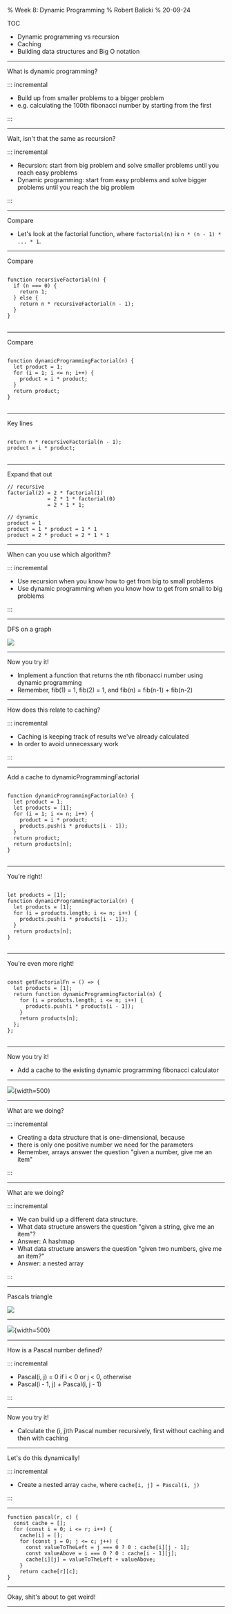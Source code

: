 % Week 8: Dynamic Programming
% Robert Balicki
% 20-09-24

TOC

* Dynamic programming vs recursion
* Caching
* Building data structures and Big O notation

---

What is dynamic programming?

::: incremental

* Build up from smaller problems to a bigger problem
* e.g. calculating the 100th fibonacci number by starting from the first

:::

---

Wait, isn't that the same as recursion?

::: incremental

* Recursion: start from big problem and solve smaller problems until you reach easy problems
* Dynamic programming: start from easy problems and solve bigger problems until you reach the big problem

:::

--- 

Compare

* Let's look at the factorial function, where `factorial(n)` is `n * (n - 1) * ... * 1`.

---

Compare

<pre>
<code class="small-code">
function recursiveFactorial(n) {
  if (n === 0) {
    return 1;
  } else {
    return n * recursiveFactorial(n - 1);
  }
}
</code>
</pre>

---

Compare

<pre>
<code class="small-code">
function dynamicProgrammingFactorial(n) {
  let product = 1;
  for (i = 1; i <= n; i++) {
    product = i * product;
  }
  return product;
}
</code>
</pre>

---

Key lines

<pre>
<code class="small-code">
return n * recursiveFactorial(n - 1);
product = i * product;
</code>
</pre>
---

Expand that out

```
// recursive
factorial(2) = 2 * factorial(1)
             = 2 * 1 * factorial(0)
             = 2 * 1 * 1;

// dynamic
product = 1
product = 1 * product = 1 * 1
product = 2 * product = 2 * 1 * 1
```

---

When can you use which algorithm?

::: incremental

* Use recursion when you know how to get from big to small problems
* Use dynamic programming when you know how to get from small to big problems

:::

---

DFS on a graph

![](images/dag.png)

---

Now you try it!

* Implement a function that returns the nth fibonacci number using dynamic programming
* Remember, fib(1) = 1, fib(2) = 1, and fib(n) = fib(n-1) + fib(n-2)

---

How does this relate to caching?

::: incremental

* Caching is keeping track of results we've already calculated
* In order to avoid unnecessary work

:::

---

Add a cache to dynamicProgrammingFactorial

<pre>
<code class="small-code">
function dynamicProgrammingFactorial(n) {
  <old>let product = 1;</old>
  <new>let products = [1];</new>
  for (i = 1; i <= n; i++) {
    <old>product = i * product;</old>
    <new>products.push(i * products[i - 1]);</new>
  }
  <old>return product;</old>
  <new>return products[n];</new>
}
</code>
</pre>

---

You're right!


<pre>
<code class="small-code">
<new>let products = [1];</new>
function dynamicProgrammingFactorial(n) {
  <old>let products = [1];</old>
  for (i = products.length; i <= n; i++) {
    products.push(i * products[i - 1]);
  }
  return products[n];
}
</code>
</pre>

---

You're even more right!

<pre>
<code class="small-code">
<new>const getFactorialFn = () => {</new>
  let products = [1];
  <new>return</new> function dynamicProgrammingFactorial(n) {
    for (i = products.length; i <= n; i++) {
      products.push(i * products[i - 1]);
    }
    return products[n];
  };
<new>};</new>
</code>
</pre>

---

Now you try it!

* Add a cache to the existing dynamic programming fibonacci calculator

---

![](images/fac-cache.png){width=500}

---

What are we doing?

::: incremental

* Creating a data structure that is one-dimensional, because
* there is only one positive number we need for the parameters
* Remember, arrays answer the question "given a number, give me an item"

:::

---

What are we doing?

::: incremental

* We can build up a different data structure.
* What data structure answers the question "given a string, give me an item"?
* Answer: A hashmap
* What data structure answers the question "given two numbers, give me an item?"
* Answer: a nested array

:::

---

Pascals triangle

![](images/pascal-triangle.png)

---

![](images/pascal-triangle-90.png){width=500}

---

How is a Pascal number defined?

::: incremental

* Pascal(i, j) = 0 if i < 0 or j < 0, otherwise
* Pascal(i - 1, j)  + Pascal(i, j - 1)

:::

---

Now you try it!

* Calculate the (i, j)th Pascal number recursively, first without caching and then with caching

---

Let's do this dynamically!

::: incremental

* Create a nested array `cache`, where `cache[i, j] = Pascal(i, j)`

:::

---

```
function pascal(r, c) {
  const cache = [];
  for (const i = 0; i <= r; i++) {
    cache[i] = [];
    for (const j = 0; j <= c; j++) {
      const valueToTheLeft = j === 0 ? 0 : cache[i][j - 1];
      const valueAbove = i === 0 ? 0 : cache[i - 1][j];
      cache[i][j] = valueToTheLeft + valueAbove;
    }
    return cache[r][c];
}
```

---

Okay, shit's about to get weird!

---



















